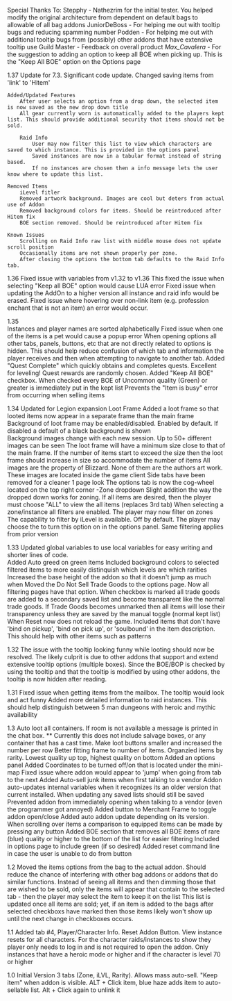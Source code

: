  Special Thanks To:
  Stepphy - Nathezrim for the initial tester. You helped modify the original architecture from dependent on default bags to allowable of all bag addons
  JuniorDeBoss - For helping me out with tooltip bugs and reducing spamming number
  Podden - For helping me out with additional tooltip bugs from (possibly) other addons that have extensive tooltip use
  Guild Master - Feedback on overall product
  _Max_Cavalera_ - For the suggestion to adding an option to keep all BOE when picking up. This is the "Keep All BOE" option on the Options page
 
  1.37
	Update for 7.3. 
	Significant code update.
		Changed saving items from 'link' to 'Hitem'
		

	Added/Updated Features
		After user selects an option from a drop down, the selected item is now saved as the new drop down title 
		All gear currently worn is automatically added to the players kept list. This should provide additional security that items should not be sold. 
		
		Raid Info
			User may now filter this list to view which characters are saved to which instance. This is provided in the options panel
			Saved instances are now in a tabular format instead of string based.
			If no instances are chosen then a info message lets the user know where to update this list.

	Removed Items
		iLevel fitler
		Removed artwork background. Images are cool but deters from actual use of Addon
		Removed background colors for items. Should be reintroduced after Hitem fix
		BOE section removed. Should be reintroduced after Hitem fix
	
	Known Issues
		Scrolling on Raid Info raw list with middle mouse does not update scroll position
		Occasionally items are not shown properly per zone.
		After closing the options the bottom tab defaults to the Raid Info tab.
 1.36
	Fixed issue with variables from v1.32 to v1.36 This fixed the issue when selecting "Keep all BOE" option would cause LUA error
    Fixed issue when updating the AddOn to a higher version all instance and raid info would be erased.
    Fixed issue where hovering over non-link item (e.g. profession enchant that is not an item) an error would occur.


  1.35    
	Instances and player names are sorted alphabetically
	Fixed issue when one of the items is a pet would cause a popup error
    When opening options all other tabs, panels, buttons, etc that are not directly related to options is hidden. This should help reduce confusion of 
        which tab and information the player receives and then when attempting to navigate to another tab.
    Added "Quest Complete" which quickly obtains and completes quests. Excellent for leveling! Quest rewards are randomly chosen. 
    Added "Keep All BOE" checkbox. When checked every BOE of Uncommon quality (Green) or greater is immediately put in the kept list
    Prevents the "Item is busy" error from occurring when selling items
 
  1.34
     Updated for Legion expansion
	 Loot Frame
		 Added a loot frame so that looted items now appear in a separate frame than the main frame
		 Background of loot frame may be enabled/disabled. Enabled by default. If disabled a default of a black background is shown		
		 Background images change with each new session. Up to 50+ different images can be seen
		 The loot frame will have a minimum size close to that of the main frame. If the number of items start to exceed the size then the loot frame should increase in size so accommodate the number of items
		 All images are the property of Blizzard. None of them are the authors art work. These images are located inside the game client
	 Side tabs have been removed for a cleaner 1 page look
	 The options tab is now the cog-wheel located on the top right corner
	-Zone dropdown
		 Slight addition the way the dropped down works for zoning. If all items are desired, then the player must choose "ALL" to view the all items (replaces 3rd tab)
		 When selecting a zone/instance all filters are enabled. The player may now filter on zones
		 The capability to filter by iLevel is available. Off by default. The player may choose the to turn this option on in the options panel. Same filtering applies from prior version

 1.33
  Updated global variables to use local variables for easy writing and shorter lines of code.  
     Added Auto greed on green items 
	 Included background colors to selected filtered items to more easily distinquish which levels are which rarities
	 Increased the base height of the addon so that it doesn't jump as much when 
	 Moved the Do Not Sell Trade Goods to the options page. Now all filtering pages have that option.
		 When checkbox is marked all trade goods are added to a secondary saved list and become transparent like the normal trade goods. If Trade Goods becomes unmarked then all items will lose their transparency unless they are saved by the manual toggle (normal kept list)
	 When Reset now does not reload the game. 
	 Included items that don't have 'bind on pickup', 'bind on pick up', or 'soulbound' in the item description. This should help with other items such as patterns 
	
 1.32
	 The issue with the tooltip looking funny while looting should now be resolved. The likely culprit is due to other addons that support and extend extensive tooltip options (multiple boxes). Since the BOE/BOP is checked by using the tooltip and that the tooltip is modified by using other addons, the tooltip is now hidden after reading.  

 1.31
     Fixed issue when getting items from the mailbox. The tooltip would look and act funny
     Added more detailed information to raid instances. This should help distinguish between 5 man dungeons with heroic and mythic availability

 1.3 
    Auto loot all containers. If room is not available a message is printed in the chat box.
       ** Currently this does not include salvage boxes, or any container that has a cast time.
     Make loot buttons smaller and increased the number per row
     Better fitting frame to number of items.
     Organzied items by rarity. Lowest quality up top, highest quality on bottom
     Added an options panel
     Added Coordinates to be turned off/on that is located under the mini-map
     Fixed issue where addon would appear to 'jump' when going from tab to the next
     Added Auto-sell junk items when first talking to a vendor
     Addon auto-updates internal variables when it recognizes its an older version that current installed. When updating any saved lists should still be saved
     Prevented addon from immediately opening when talking to a vendor (even the programmer got annoyed)
         Added button to Merchant Frame to toggle addon open/close
     Added auto addon update depending on its version.
     When scrolling over items a comparison to equipped items can be made by pressing any <Shift> button
     Added BOE section that removes all BOE items of rare (blue) quality or higher to the bottom of the list for easier filtering
         Included in options page to include green (if so desired)
     Added reset command line in case the user is unable to do from button

1.2 Moved the items options from the bag to the actual addon. Should reduce the chance of interfering with other bag addons or addons that do similar functions. Instead of seeing all items and then dimming those that 
 are wished to be sold, only the items will appear that contain to the selected tab - then the player may select the item to keep it on the list
 This list is updated once all items are sold; yet, if an item is added to the bags after selected checkboxs have marked then those items likely won't show up until the next change in checkboxes occurs.

1.1 Added tab #4, Player/Character Info. Reset Addon Button. View instance resets for all characters. For the character raids/instances to show they player only needs to log in 
 and is not required to open the addon. Only instances that have a heroic mode or higher and if the character is level 70 or higher

1.0 
 Initial Version 3 tabs (Zone, iLVL, Rarity). Allows mass auto-sell. 
 "Keep item" when addon is visible. ALT + Click item, blue haze adds item to auto-sellable list. Alt + Click again to unlink it